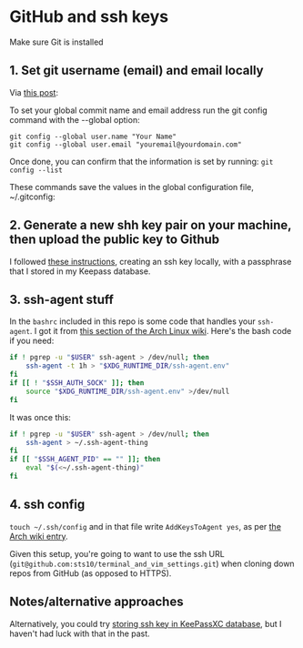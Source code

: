 # GitHub and ssh keys

Make sure Git is installed 

## 1. Set git username (email) and email locally

Via [this post](https://linuxize.com/post/how-to-configure-git-username-and-email/):

To set your global commit name and email address run the git config command with the --global option:

```
git config --global user.name "Your Name"
git config --global user.email "youremail@yourdomain.com"
```

Once done, you can confirm that the information is set by running: `git config --list`

These commands save the values in the global configuration file, ~/.gitconfig:

## 2. Generate a new shh key pair on your machine, then upload the public key to Github

I followed [these instructions](https://help.github.com/articles/generating-a-new-ssh-key-and-adding-it-to-the-ssh-agent/), creating an ssh key locally, with a passphrase that I stored in my Keepass database.

## 3. ssh-agent stuff

In the `bashrc` included in this repo is some code that handles your `ssh-agent`. I got it from [this section of the Arch Linux wiki](https://wiki.archlinux.org/index.php/SSH_keys#ssh-agent). Here's the bash code if you need:

```bash
if ! pgrep -u "$USER" ssh-agent > /dev/null; then
    ssh-agent -t 1h > "$XDG_RUNTIME_DIR/ssh-agent.env"
fi
if [[ ! "$SSH_AUTH_SOCK" ]]; then
    source "$XDG_RUNTIME_DIR/ssh-agent.env" >/dev/null
fi
```

It was once this:

```bash
if ! pgrep -u "$USER" ssh-agent > /dev/null; then
    ssh-agent > ~/.ssh-agent-thing
fi
if [[ "$SSH_AGENT_PID" == "" ]]; then
    eval "$(<~/.ssh-agent-thing)"
fi
```

## 4. ssh config

`touch ~/.ssh/config` and in that file write `AddKeysToAgent yes`, as per [the Arch wiki entry](https://wiki.archlinux.org/index.php/SSH_keys#ssh-agent).

Given this setup, you're going to want to use the ssh URL (`git@github.com:sts10/terminal_and_vim_settings.git`) when cloning down repos from GitHub (as opposed to HTTPS).

## Notes/alternative approaches

Alternatively, you could try [storing ssh key in KeePassXC database](https://keepassxc.org/docs/#faq-ssh-agent-how), but I haven't had luck with that in the past.
